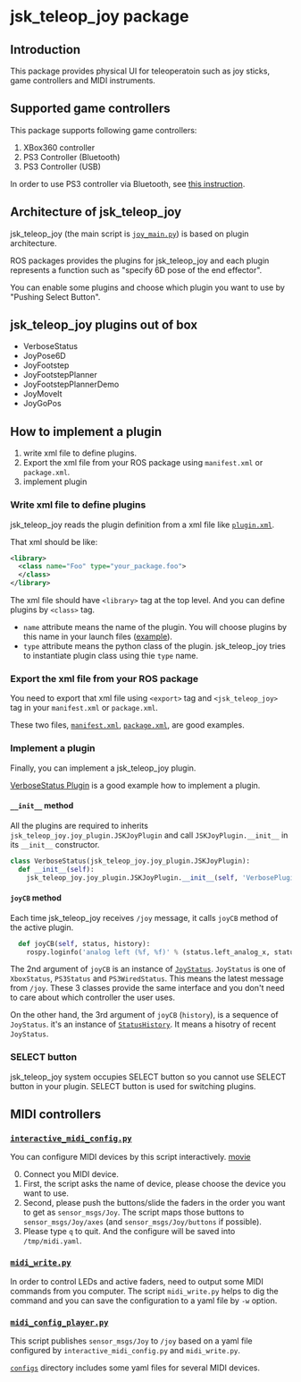 # jsk_teleop_joy package

## Introduction
This package provides physical UI for teleoperatoin such as joy sticks,
game controllers and MIDI instruments.

## Supported game controllers
This package supports following game controllers:

1. XBox360 controller
2. PS3 Controller (Bluetooth)
3. PS3 Controller (USB)

In order to use PS3 controller via Bluetooth,
see [this instruction](http://wiki.ros.org/ps3joy/Tutorials/PairingJoystickAndBluetoothDongle).

## Architecture of jsk\_teleop\_joy
jsk\_teleop\_joy (the main script is [`joy_main.py`](scripts/joy_main.py))
is based on plugin architecture.

ROS packages provides the plugins for jsk\_teleop\_joy and each plugin
represents a function such as "specify 6D pose of the end effector".

You can enable some plugins and choose which plugin you want to use by
"Pushing Select Button".

## jsk\_teleop\_joy plugins out of box
* VerboseStatus
* JoyPose6D
* JoyFootstep
* JoyFootstepPlanner
* JoyFootstepPlannerDemo
* JoyMoveIt
* JoyGoPos

## How to implement a plugin
1. write xml file to define plugins.
2. Export the xml file from your ROS package using `manifest.xml` or `package.xml`.
3. implement plugin

### Write xml file to define plugins
jsk\_teleop\_joy reads the plugin definition from a xml file like [`plugin.xml`](plugin.xml).

That xml should be like:
```xml
<library>
  <class name="Foo" type="your_package.foo">
  </class>
</library>
```

The xml file should have `<library>` tag at the top level.
And you can define plugins by `<class>` tag.

* `name` attribute means the name of the plugin. You will choose plugins by this
name in your launch files ([example](launch/joy.launch#L15)).
* `type` attribute means the python class of the plugin. jsk\_teleop\_joy tries
to instantiate plugin class using thie `type` name.

### Export the xml file from your ROS package
You need to export that xml file using `<export>` tag and `<jsk_teleop_joy>` tag
in your `manifest.xml` or `package.xml`.

These two files, [`manifest.xml`](manifest.xml), [`package.xml`](package.xml),
are good examples.

### Implement a plugin
Finally, you can implement a jsk\_teleop\_joy plugin.

[VerboseStatus Plugin](src/jsk_teleop_joy/plugin/verbose.py) is a good example
how to implement a plugin.

#### `__init__` method
All the plugins are required to inherits
`jsk_teleop_joy.joy_plugin.JSKJoyPlugin` and call `JSKJoyPlugin.__init__` in
its `__init__` constructor.

```python
class VerboseStatus(jsk_teleop_joy.joy_plugin.JSKJoyPlugin):
  def __init__(self):
    jsk_teleop_joy.joy_plugin.JSKJoyPlugin.__init__(self, 'VerbosePlugin')
```

#### `joyCB` method
Each time jsk\_teleop\_joy receives `/joy` message, it calls `joyCB` method
of the active plugin.

```python
  def joyCB(self, status, history):
    rospy.loginfo('analog left (%f, %f)' % (status.left_analog_x, status.left_analog_y))
```

The 2nd argument of `joyCB` is an instance of [`JoyStatus`](src/joy_status.py).
`JoyStatus` is one of `XboxStatus`, `PS3Status` and `PS3WiredStatus`.
This means the latest message from `/joy`.
These 3 classes provide the same interface and you don't need to care about
which controller the user uses.

On the other hand, the 3rd argument of `joyCB` (`history`), is a sequence of
`JoyStatus`. it's an instance of
[`StatusHistory`](src/jsk_teleop_joy/status_history.py). It means a hisotry
of recent `JoyStatus`.

### SELECT button
jsk\_teleop\_joy system occupies SELECT button so you cannot use SELECT button
in your plugin. SELECT button is used for switching plugins.

## MIDI controllers
### [`interactive_midi_config.py`](scripts/interactive_midi_config.py)
You can configure MIDI devices by this script interactively.
[movie](http://www.youtube.com/watch?v=1JOKra7gZVs)

0. Connect you MIDI device.
1. First, the script asks the name of device, please choose the device you want
to use.
2. Second, please push the buttons/slide the faders in the order you want to
get as `sensor_msgs/Joy`.
The script maps those buttons to `sensor_msgs/Joy/axes`
(and `sensor_msgs/Joy/buttons` if possible).
3. Please type `q` to quit. And the configure will be saved into
`/tmp/midi.yaml`.

### [`midi_write.py`](scripts/midi_write.py)
In order to control LEDs and active faders, need to output some MIDI commands
from you computer.
The script `midi_write.py` helps to dig the command and you can save
the configuration to a yaml file by `-w` option.

### [`midi_config_player.py`](scripts/midi_config_player.py)
This script publishes `sensor_msgs/Joy` to `/joy` based on a yaml file
configured by `interactive_midi_config.py` and `midi_write.py`.

[`configs`](configs) directory includes some yaml files for several MIDI
devices.

